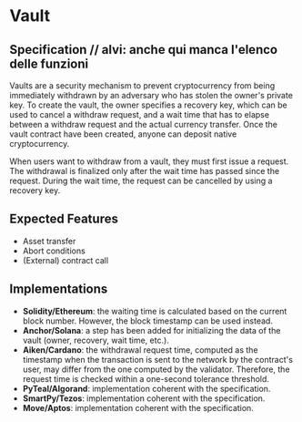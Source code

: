 # Vault

## Specification  // alvi: anche qui manca l'elenco delle funzioni

Vaults are a security mechanism to prevent cryptocurrency
from being immediately withdrawn by an adversary who has stolen
the owner's private key.
To create the vault, the owner specifies a recovery key, which can be
used to cancel a withdraw request, and a wait time that has to elapse
between a withdraw request and the actual currency transfer.
Once the vault contract have been created, anyone can deposit native cryptocurrency.

When users want to withdraw from a vault, they must first issue a request.
The withdrawal is finalized only after the wait time has passed since the request.
During the wait time, the request can be cancelled by using a recovery key.

## Expected Features

- Asset transfer
- Abort conditions
- (External) contract call

## Implementations

- **Solidity/Ethereum**: the waiting time is calculated based on the current block number. However, the block timestamp can be used instead.
- **Anchor/Solana**: a step has been added for initializing the data of the vault (owner, recovery, wait time, etc.).
- **Aiken/Cardano**: the withdrawal request time, computed as the timestamp when the transaction is sent to the network by the contract's user, may differ from the one computed by the validator. Therefore, the  request time is checked within a one-second tolerance threshold. 
- **PyTeal/Algorand**: implementation coherent with the specification.
- **SmartPy/Tezos**: implementation coherent with the specification.
- **Move/Aptos**: implementation coherent with the specification.
